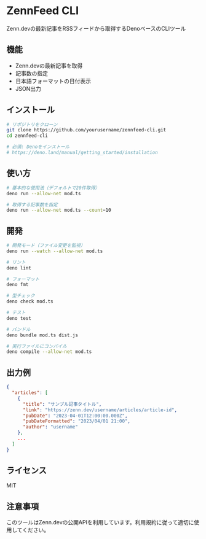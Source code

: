 # ZennFeed CLI

Zenn.devの最新記事をRSSフィードから取得するDenoベースのCLIツール

## 機能

- Zenn.devの最新記事を取得
- 記事数の指定
- 日本語フォーマットの日付表示
- JSON出力

## インストール

```bash
# リポジトリをクローン
git clone https://github.com/yourusername/zennfeed-cli.git
cd zennfeed-cli

# 必須: Denoをインストール
# https://deno.land/manual/getting_started/installation
```

## 使い方

```bash
# 基本的な使用法（デフォルトで20件取得）
deno run --allow-net mod.ts

# 取得する記事数を指定
deno run --allow-net mod.ts --count=10
```

## 開発

```bash
# 開発モード（ファイル変更を監視）
deno run --watch --allow-net mod.ts

# リント
deno lint

# フォーマット
deno fmt

# 型チェック
deno check mod.ts

# テスト
deno test

# バンドル
deno bundle mod.ts dist.js

# 実行ファイルにコンパイル
deno compile --allow-net mod.ts
```

## 出力例

```json
{
  "articles": [
    {
      "title": "サンプル記事タイトル",
      "link": "https://zenn.dev/username/articles/article-id",
      "pubDate": "2023-04-01T12:00:00.000Z",
      "pubDateFormatted": "2023/04/01 21:00",
      "author": "username"
    },
    ...
  ]
}
```

## ライセンス

MIT

## 注意事項

このツールはZenn.devの公開APIを利用しています。利用規約に従って適切に使用してください。